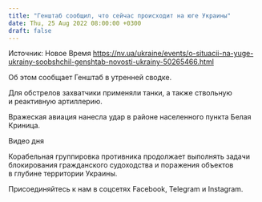 ```yaml
---
title: "Генштаб сообщил, что сейчас происходит на юге Украины"
date: Thu, 25 Aug 2022 08:00:00 +0300
draft: false
---
```

Источник: Новое Время https://nv.ua/ukraine/events/o-situacii-na-yuge-ukrainy-soobshchil-genshtab-novosti-ukrainy-50265466.html


Об этом сообщает Генштаб в утренней сводке.

Для обстрелов захватчики применяли танки, а также ствольную и реактивную артиллерию.

Вражеская авиация нанесла удар в районе населенного пункта Белая Криница.

 Видео дня   

Корабельная группировка противника продолжает выполнять задачи блокирования гражданского судоходства и поражения объектов в глубине территории Украины.

Присоединяйтесь к нам в соцсетях Facebook, Telegram и Instagram.
